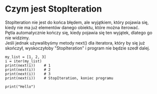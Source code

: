 # Czym jest StopIteration  
StopIteration nie jest do końca błędem, ale wyjątkiem, który pojawia się, kiedy nie ma już elementów danego obiektu, które można iterować.  
Pętla automatycznie kończy się, kiedy pojawia się ten wyjątek, dlatego go nie widzimy.  
Jeśli jednak używalibyśmy metody next() dla iteratora, który by się już skończył, wyskoczyłoby "StopIteration" i program nie będzie szedł dalej.  

```
my_list = [1, 2, 3]
i = iter(my_list)
print(next(i))    # 1
print(next(i))    # 2
print(next(i))    # 3
print(next(i))    # StopIteration, koniec programu

print("Hello")
```

